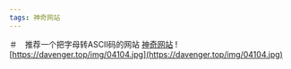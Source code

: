 ```yaml
---
tags: 神奇网站
---
```

＃　推荐一个把字母转ASCII码的网站
[神奇网站](http://patorjk.com/software/taag/#p=display&f=Graffiti&t=Innovation64)
![https://davenger.top/img/04104.jpg](https://davenger.top/img/04104.jpg)